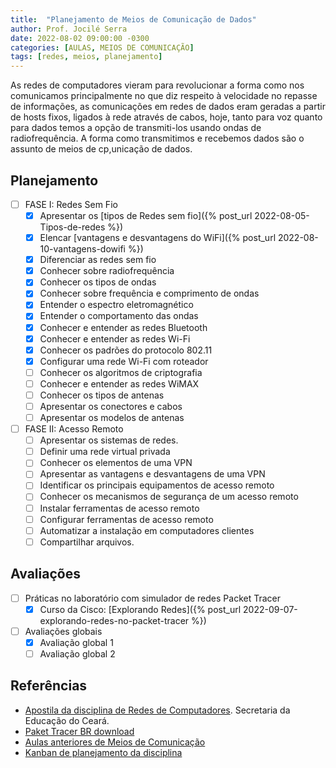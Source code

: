 ```yaml
---
title:  "Planejamento de Meios de Comunicação de Dados"
author: Prof. Jocilé Serra
date: 2022-08-02 09:00:00 -0300
categories: [AULAS, MEIOS DE COMUNICAÇÃO]
tags: [redes, meios, planejamento]
---
```

As redes de computadores vieram para revolucionar a forma como nos comunicamos principalmente no que diz respeito à velocidade no repasse de informações, as comunicações em redes de dados eram geradas a partir de hosts fixos, ligados à rede através de cabos, hoje, tanto para voz quanto para dados temos a opção de transmiti-los usando ondas de radiofrequência. A forma como transmitimos e recebemos dados são o assunto de meios de cp,unicação de dados.

## Planejamento

* [ ] FASE I: Redes Sem Fio
  * [x] Apresentar os [tipos de Redes sem fio]({% post_url 2022-08-05-Tipos-de-redes %})
  * [x] Elencar [vantagens e desvantagens do WiFi]({% post_url 2022-08-10-vantagens-dowifi %})
  * [x] Diferenciar as redes sem fio
  * [x] Conhecer sobre radiofrequência
  * [x] Conhecer os tipos de ondas
  * [x] Conhecer sobre frequência e comprimento de ondas
  * [x] Entender o espectro eletromagnético
  * [x] Entender o comportamento das ondas
  * [x] Conhecer e entender as redes Bluetooth
  * [x] Conhecer e entender as redes Wi-Fi
  * [x] Conhecer os padrões do protocolo 802.11
  * [x] Configurar uma rede Wi-Fi com roteador
  * [ ] Conhecer os algoritmos de criptografia
  * [ ] Conhecer e entender as redes WiMAX
  * [ ] Conhecer os tipos de antenas
  * [ ] Apresentar os conectores e cabos
  * [ ] Apresentar os modelos de antenas  
* [ ] FASE II: Acesso Remoto
  * [ ] Apresentar os sistemas de redes.
  * [ ] Definir uma rede virtual privada
  * [ ] Conhecer os elementos de uma VPN
  * [ ] Apresentar as vantagens e desvantagens de uma VPN
  * [ ] Identificar os principais equipamentos de acesso remoto
  * [ ] Conhecer os mecanismos de segurança de um acesso remoto
  * [ ] Instalar ferramentas de acesso remoto
  * [ ] Configurar ferramentas de acesso remoto
  * [ ] Automatizar a instalação em computadores clientes
  * [ ] Compartilhar arquivos.

## Avaliações

* [ ] Práticas no laboratório com simulador de redes Packet Tracer
  * [x] Curso da Cisco: [Explorando Redes]({% post_url 2022-09-07-explorando-redes-no-packet-tracer %})
* [ ] Avaliações globais
  * [x] Avaliação global 1
  * [ ] Avaliação global 2

## Referências

* [Apostila da disciplina de Redes de Computadores](https://educacaoprofissional.seduc.ce.gov.br/images/material_didatico/redes_de_computadores/redes_de_computadores.pdf). Secretaria da Educação do Ceará.
* [Paket Tracer BR download](https://skillsforall.com/resources/lab-downloads?userLang=pt-BR)
* [Aulas anteriores de Meios de Comunicação](https://aulas.jocile.com/redes/meios-de-comunica%C3%A7%C3%A3o-de-dados)
* [Kanban de planejamento da disciplina](https://github.com/users/jocile/projects/9)
